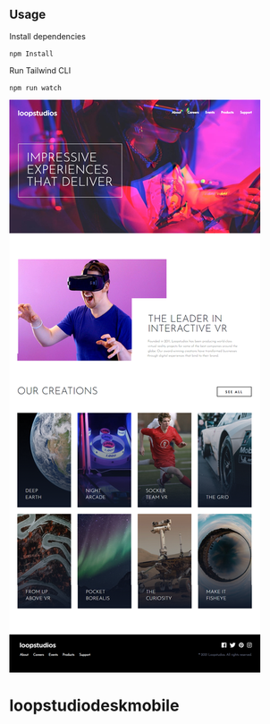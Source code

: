 
## Usage

Install dependencies

```
npm Install
```

Run Tailwind CLI

```
npm run watch
```

![Alt text](images/loopstudios.png)
# loopstudiodeskmobile

